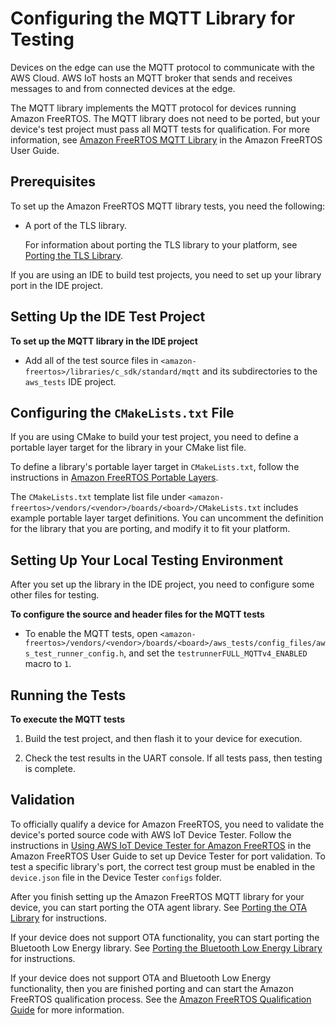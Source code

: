 # Configuring the MQTT Library for Testing<a name="afr-porting-mqtt"></a>

Devices on the edge can use the MQTT protocol to communicate with the AWS Cloud\. AWS IoT hosts an MQTT broker that sends and receives messages to and from connected devices at the edge\.

The MQTT library implements the MQTT protocol for devices running Amazon FreeRTOS\. The MQTT library does not need to be ported, but your device's test project must pass all MQTT tests for qualification\. For more information, see [Amazon FreeRTOS MQTT Library](https://docs.aws.amazon.com/freertos/latest/userguide/freertos-lib-cloud-mqtt.html.html) in the Amazon FreeRTOS User Guide\.

## Prerequisites<a name="testing-prereqs-mqtt"></a>

To set up the Amazon FreeRTOS MQTT library tests, you need the following:
+ A port of the TLS library\.

  For information about porting the TLS library to your platform, see [Porting the TLS Library](afr-porting-tls.md)\.

If you are using an IDE to build test projects, you need to set up your library port in the IDE project\.

## Setting Up the IDE Test Project<a name="testing-ide-mqtt"></a>

**To set up the MQTT library in the IDE project**
+ Add all of the test source files in `<amazon-freertos>/libraries/c_sdk/standard/mqtt` and its subdirectories to the `aws_tests` IDE project\.

## Configuring the `CMakeLists.txt` File<a name="testing-cmake-mqtt"></a>

If you are using CMake to build your test project, you need to define a portable layer target for the library in your CMake list file\.

To define a library's portable layer target in `CMakeLists.txt`, follow the instructions in [Amazon FreeRTOS Portable Layers](cmake-template.md#cmake-portable)\.

The `CMakeLists.txt` template list file under `<amazon-freertos>/vendors/<vendor>/boards/<board>/CMakeLists.txt` includes example portable layer target definitions\. You can uncomment the definition for the library that you are porting, and modify it to fit your platform\.

## Setting Up Your Local Testing Environment<a name="testing-local-mqtt"></a>

After you set up the library in the IDE project, you need to configure some other files for testing\.

**To configure the source and header files for the MQTT tests**
+ To enable the MQTT tests, open `<amazon-freertos>/vendors/<vendor>/boards/<board>/aws_tests/config_files/aws_test_runner_config.h`, and set the `testrunnerFULL_MQTTv4_ENABLED ` macro to `1`\.

## Running the Tests<a name="testing-run-mqtt"></a>

**To execute the MQTT tests**

1. Build the test project, and then flash it to your device for execution\.

1. Check the test results in the UART console\. If all tests pass, then testing is complete\.

## Validation<a name="w3aac11c33c19"></a>

To officially qualify a device for Amazon FreeRTOS, you need to validate the device's ported source code with AWS IoT Device Tester\. Follow the instructions in [ Using AWS IoT Device Tester for Amazon FreeRTOS](https://docs.aws.amazon.com/freertos/latest/userguide/device-tester-for-freertos-ug.html) in the Amazon FreeRTOS User Guide to set up Device Tester for port validation\. To test a specific library's port, the correct test group must be enabled in the `device.json` file in the Device Tester `configs` folder\.

After you finish setting up the Amazon FreeRTOS MQTT library for your device, you can start porting the OTA agent library\. See [Porting the OTA Library](afr-porting-ota.md) for instructions\.

If your device does not support OTA functionality, you can start porting the Bluetooth Low Energy library\. See [Porting the Bluetooth Low Energy Library](afr-porting-ble.md) for instructions\.

If your device does not support OTA and Bluetooth Low Energy functionality, then you are finished porting and can start the Amazon FreeRTOS qualification process\. See the [Amazon FreeRTOS Qualification Guide](https://docs.aws.amazon.com/freertos/latest/qualificationguide/) for more information\.